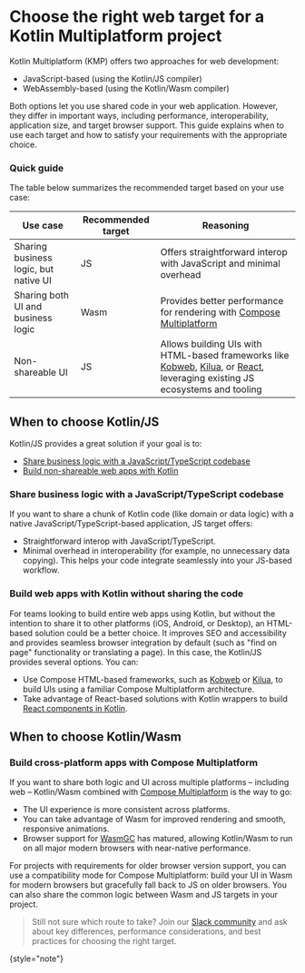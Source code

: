 # Choose the right web target for a Kotlin Multiplatform project

Kotlin Multiplatform (KMP) offers two approaches for web development:

* JavaScript-based (using the Kotlin/JS compiler)
* WebAssembly-based (using the Kotlin/Wasm compiler)

Both options let you use shared code in your web application.
However, they differ in important ways, including performance, interoperability, application size, and target browser support.
This guide explains when to use each target and how to satisfy your requirements with the appropriate choice.

### Quick guide

The table below summarizes the recommended target based on your use case:

| Use case                              | Recommended target | Reasoning                                                                                                                                                                                                                     |
|---------------------------------------| ------------------ | ----------------------------------------------------------------------------------------------------------------------------------------------------------------------------------------------------------------------------- |
| Sharing business logic, but native UI | JS                 | Offers straightforward interop with JavaScript and minimal overhead                                                                                                                                                          |
| Sharing both UI and business logic    | Wasm               | Provides better performance for rendering with [Compose Multiplatform](https://www.jetbrains.com/compose-multiplatform/)                                                                                                      |
| Non-shareable UI                      | JS                 | Allows building UIs with HTML-based frameworks like [Kobweb](https://kobweb.varabyte.com/), [Kilua](https://kilua.dev/), or [React](/docs/js-react.html), leveraging existing JS ecosystems and tooling |

## When to choose Kotlin/JS

Kotlin/JS provides a great solution if your goal is to:

* [Share business logic with a JavaScript/TypeScript codebase](#share-business-logic-with-a-javascript-typescript-codebase)
* [Build non-shareable web apps with Kotlin](#build-web-apps-with-kotlin-without-sharing-the-code)

### Share business logic with a JavaScript/TypeScript codebase

If you want to share a chunk of Kotlin code (like domain or data logic) with a native JavaScript/TypeScript-based application,
JS target offers:

* Straightforward interop with JavaScript/TypeScript.
* Minimal overhead in interoperability (for example, no unnecessary data copying). This helps your code integrate seamlessly into your JS-based workflow.

### Build web apps with Kotlin without sharing the code

For teams looking to build entire web apps using Kotlin,
but without the intention to share it to other platforms (iOS, Android, or Desktop), an HTML-based solution could be a better choice.
It improves SEO and accessibility and provides seamless browser integration by default (such as "find on page" functionality or translating a page).
In this case, the Kotlin/JS provides several options. You can:

* Use Compose HTML-based frameworks, such as [Kobweb](https://kobweb.varabyte.com/) or [Kilua](https://kilua.dev/),
  to build UIs using a familiar Compose Multiplatform architecture.
* Take advantage of React-based solutions with Kotlin wrappers to build [React components in Kotlin](/docs/js-react.html).

## When to choose Kotlin/Wasm

### Build cross-platform apps with Compose Multiplatform

If you want to share both logic and UI across multiple platforms – including web –
Kotlin/Wasm combined with [Compose Multiplatform](https://www.jetbrains.com/compose-multiplatform/) is the way to go:

* The UI experience is more consistent across platforms.
* You can take advantage of Wasm for improved rendering and smooth, responsive animations.
* Browser support for [WasmGC](https://developer.chrome.com/blog/wasmgc) has matured,
  allowing Kotlin/Wasm to run on all major modern browsers with near-native performance.

For projects with requirements for older browser version support, you can use a compatibility mode for Compose Multiplatform:
build your UI in Wasm for modern browsers but gracefully fall back to JS on older browsers.
You can also share the common logic between Wasm and JS targets in your project.

> Still not sure which route to take? Join our [Slack community](https://slack-chats.kotlinlang.org)
> and ask about key differences, performance considerations, and best practices for choosing the right target.
> 
{style="note"}